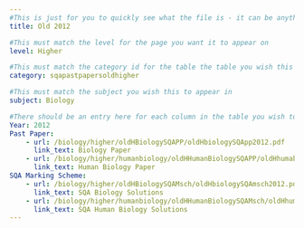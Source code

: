 ```yaml
---
#This is just for you to quickly see what the file is - it can be anything you want
title: Old 2012

#This must match the level for the page you want it to appear on
level: Higher

#This must match the category id for the table the table you wish this to appear in
category: sqapastpapersoldhigher

#This must match the subject you wish this to appear in
subject: Biology

#There should be an entry here for each column in the table you wish to populate:
Year: 2012
Past Paper:
    - url: /biology/higher/oldHBiologySQAPP/oldHbiologySQApp2012.pdf
      link_text: Biology Paper
    - url: /biology/higher/humanbiology/oldHHumanBiologySQAPP/oldHhumabioSQApp2012.pdf
      link_text: Human Biology Paper
SQA Marking Scheme:
    - url: /biology/higher/oldHBiologySQAMsch/oldHbiologySQAmsch2012.pdf
      link_text: SQA Biology Solutions
    - url: /biology/higher/humanbiology/oldHHumanBiologySQAMsch/oldHhumanbioSQAmsch2012.pdf
      link_text: SQA Human Biology Solutions
---
```


